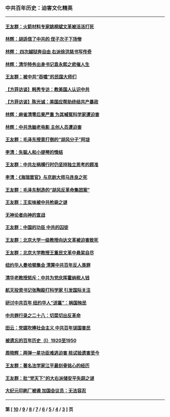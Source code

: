 ### 中共百年历史：迫害文化精英
---
#### [王友群：火箭材料专家姚桐斌文革被活活打死](../../pages/nf1176111/n14048805.md?08080430) 
#### [林辉：胡适信了中共的 侄子次子下场惨](../../pages/nf1176111/n14019760.md?08080430) 
#### [林辉： 四次越狱奔自由 右派徐洪慈书写传奇](../../pages/nf1176111/n14010438.md?08080430) 
#### [林辉：清华特务出身书记袁永熙之悲催人生](../../pages/nf1176111/n13997413.md?08080430) 
#### [王友群：被中共“吞噬”的民国大师们](../../pages/nf1176111/n13942620.md?08080430) 
#### [【方菲访谈】韩秀专访：教美国人认识中共](../../pages/nf1176111/n13821310.md?08080430) 
#### [【方菲访谈】陈光诚：美国应帮助终结共产暴政](../../pages/nf1176111/n13759521.md?08080430) 
#### [林辉：麻雀清零后果严重 为其喊冤科学家遭迫害](../../pages/nf1176111/n13746900.md?08080430) 
#### [林辉：中共洗脑老电影 主创人员遭迫害](../../pages/nf1176111/n13699437.md?08080430) 
#### [王友群：毛泽东授意打倒的“胡风分子”阿垅](../../pages/nf1176111/n13592541.md?08080430) 
#### [李清：失聪人和小提琴的情结](../../pages/nf1176111/n13459280.md?08080430) 
#### [王友群：中共左祸横行时仍坚持独立思考的顾准](../../pages/nf1176111/n13444722.md?08080430) 
#### [李清：《海瑞罢官》与京剧大师马连良之死](../../pages/nf1176111/n13412316.md?08080430) 
#### [王友群：毛泽东制造的“胡风反革命集团案”](../../pages/nf1176111/n13324909.md?08080430) 
#### [王友群：王实味被中共枪毙之谜](../../pages/nf1176111/n13307502.md?08080430) 
#### [无神论者向神的宣战](../../pages/nf1176111/n13281535.md?08080430) 
#### [王友群：中国的功臣 中共的囚徒](../../pages/nf1176111/n13291790.md?08080430) 
#### [王友群：北京大学一级教授向达文革被迫害致死](../../pages/nf1176111/n13150966.md?08080430) 
#### [王友群：北京大学教授王重民文革中悬梁自尽](../../pages/nf1176111/n13084645.md?08080430) 
#### [纽约华人曼哈顿集会 清算中共百年反人类罪](../../pages/nf1176111/n13084157.md?08080430) 
#### [清华老教授怒斥：中共为党庆挥霍纳税人钱](../../pages/nf1176111/n13071430.md?08080430) 
#### [航天投资书记张陶殴打科学家 引发国际关注](../../pages/nf1176111/n13069132.md?08080430) 
#### [研讨中共百年 纽约华人“送匾”：祸国殃民](../../pages/nf1176111/n13057367.md?08080430) 
#### [中共罪行录之二十八：切菜切出反革命](../../pages/nf1176111/n13030600.md?08080430) 
#### [田云：党媒吹捧社会主义 中共百年误国害民](../../pages/nf1176111/n13006682.md?08080430) 
#### [被遗忘的百年历史（I）1920至1950](../../pages/nf1176111/n12986411.md?08080430) 
#### [周晓辉：两弹一星功臣难逃迫害 核试验遗害至今](../../pages/nf1176111/n12974997.md?08080430) 
#### [王友群：著名法学家江平最刻骨铭心的经历](../../pages/nf1176111/n12970787.md?08080430) 
#### [王友群：批“党天下”的大右派储安平失踪之谜](../../pages/nf1176111/n12954229.md?08080430) 
#### [大纪元印刷厂被袭 加国会议员：无法容忍](../../pages/nf1176111/n12883028.md?08080430) 

---
#### 第 [ [10](./10.md?08080430) / [9](./9.md?08080430) / [8](./8.md?08080430) / [7](./7.md?08080430) / [6](./6.md?08080430) / [5](./5.md?08080430) / [4](./4.md?08080430) / [3](./3.md?08080430) ] 页
